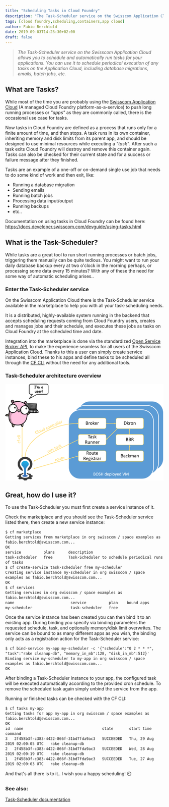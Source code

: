 ```yaml
---
title: "Scheduling Tasks in Cloud Foundry"
description: "The Task-Scheduler service on the Swisscom Application Cloud allows you to schedule and automatically run tasks for your applications. You can use it to schedule periodical execution of any tasks on the Application Cloud, including database migrations, emails, batch jobs, etc."
tags: [cloud foundry,scheduling,containers,app cloud]
author: Fabio Berchtold
date: 2019-09-03T14:23:30+02:00
draft: false
---
```


> *The Task-Scheduler service on the Swisscom Application Cloud allows you to schedule and automatically run tasks for your applications. You can use it to schedule periodical execution of any tasks on the Application Cloud, including database migrations, emails, batch jobs, etc.*

## What are Tasks?

While most of the time you are probably using the [Swisscom Application Cloud](http://developer.swisscom.com/) (A managed Cloud Foundry platform-as-a-service) to push long running processes or *"apps"* as they are commonly called, there is the occasional use case for tasks.

Now tasks in Cloud Foundry are defined as a process that runs only for a finite amount of time, and then stops. A task runs in its own container, inheriting memory and disk limits from its parent app, and should be designed to use minimal resources while executing a *"task"*. After such a task exits Cloud Foundry will destroy and remove this container again. Tasks can also be checked for their current state and for a success or failure message after they finished.

Tasks are an example of a one-off or on-demand single use job that needs to do some kind of work and then exit, like:
- Running a database migration
- Sending emails
- Running batch jobs
- Processing data input/output
- Running backups
- etc..

Documentation on using tasks in Cloud Foundry can be found here: https://docs.developer.swisscom.com/devguide/using-tasks.html


## What is the Task-Scheduler?

While tasks are a great tool to run short running processes or batch jobs, triggering them manually can be quite tedious. You might want to run your daily database backup every at two o'clock in the morning perhaps, or processing some data every 15 minutes? With any of these the need for some way of automatic scheduling arises..

### Enter the Task-Scheduler service

On the Swisscom Application Cloud there is the Task-Scheduler service available in the marketplace to help you with all your task-scheduling needs.

It is a distributed, highly-available system running in the backend that accepts scheduling requests coming from Cloud Foundry users, creates and manages jobs and their schedule, and executes these jobs as tasks on Cloud Foundry at the scheduled time and date.

Integration into the marketplace is done via the standardized [Open Service Broker API](https://www.openservicebrokerapi.org/), to make the experience seamless for all users of the Swisscom Application Cloud.
Thanks to this a user can simply create service instances, bind these to his apps and define tasks to be scheduled all through the [CF CLI](https://docs.developer.swisscom.com/cf-cli/) without the need for any additional tools.

### Task-Scheduler architecture overview

![Loggregator](/images/task-scheduler.png)

## Great, how do I use it?

To use the Task-Scheduler you must first create a service instance of it.

Check the marketplace and you should see the Task-Scheduler service listed there, then create a new service instance:
```shell
$ cf marketplace
Getting services from marketplace in org swisscom / space examples as fabio.berchtold@swisscom.com...
OK
service          plans      description
task-scheduler   free       Task-Scheduler to schedule periodical runs of tasks
$ cf create-service task-scheduler free my-scheduler
Creating service instance my-scheduler in org swisscom / space examples as fabio.berchtold@swisscom.com...
OK
$ cf services
Getting services in org swisscom / space examples as fabio.berchtold@swisscom.com...
name                         service          plan    bound apps
my-scheduler                 task-scheduler   free
```

Once the service instance has been created you can then bind it to an existing app. During binding you specify via binding parameters the requested schedule, task, and optionally memory/disk limit overwrites. The service can be bound to as many different apps as you wish, the binding only acts as a registration action for the Task-Scheduler service:
```shell
$ cf bind-service my-app my-scheduler -c '{"schedule":"0 2 * * *", "task":"rake cleanup-db", "memory_in_mb":128, "disk_in_mb":512}'
Binding service my-scheduler to my-app in org swisscom / space examples as fabio.berchtold@swisscom.com...
OK
```

After binding a Task-Scheduler instance to your app, the configured task will be executed automatically according to the provided cron schedule. To remove the scheduled task again simply unbind the service from the app.

Running or finished tasks can be checked with the CF CLI:
```shell
$ cf tasks my-app
Getting tasks for app my-app in org swisscom / space examples as fabio.berchtold@swisscom.com...
OK
id  name                                   state       start time                      command
3   2f458b3f-c383-4422-866f-31bd7fda9ac3   SUCCEEDED   Thu, 29 Aug 2019 02:00:05 UTC   rake cleanup-db
2   2f458b3f-c383-4422-866f-31bd7fda9ac3   SUCCEEDED   Wed, 28 Aug 2019 02:00:19 UTC   rake cleanup-db
1   2f458b3f-c383-4422-866f-31bd7fda9ac3   SUCCEEDED   Tue, 27 Aug 2019 02:00:03 UTC   rake cleanup-db
```

And that's all there is to it..  I wish you a happy scheduling! ⏲️


### See also:

[Task-Scheduler documentation](https://docs.developer.swisscom.com/service-offerings/task-scheduler.html)
